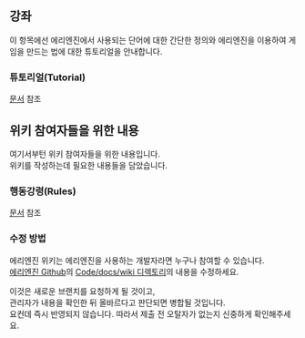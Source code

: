 ## 강좌

이 항목에선 에리엔진에서 사용되는 단어에 대한 간단한 정의와 에리엔진을 이용하여 게임을 만드는 법에 대한 튜토리얼을 안내합니다.

### 튜토리얼(Tutorial)

[문서](./tutorial) 참조


## 위키 참여자들을 위한 내용

여기서부턴 위키 참여자들을 위한 내용입니다.  
위키를 작성하는데 필요한 내용들을 담았습니다.

### 행동강령(Rules)

[문서](./rules) 참조

### 수정 방법

에리엔진 위키는 에리엔진을 사용하는 개발자라면 누구나 참여할 수 있습니다.  
[에리엔진 Github](https://github.com/izure1/eriengine4)의 [Code/docs/wiki 디렉토리](https://github.com/izure1/eriengine4/tree/master/docs/wiki)의 내용을 수정하세요.

이것은 새로운 브랜치를 요청하게 될 것이고,  
관리자가 내용을 확인한 뒤 올바르다고 판단되면 병합될 것입니다.  
요컨데 즉시 반영되지 않습니다. 따라서 제출 전 오탈자가 없는지 신중하게 확인해주세요.